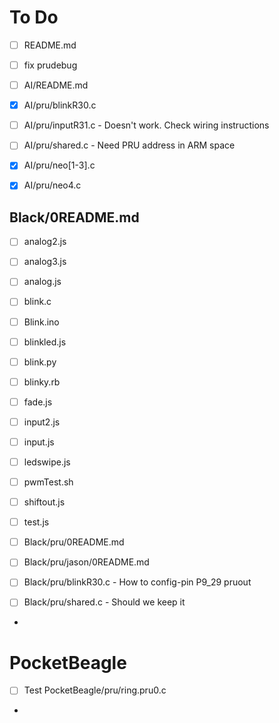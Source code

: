 # To Do

- [ ] README.md
- [ ] fix prudebug

- [ ] AI/README.md
- [x] AI/pru/blinkR30.c
- [ ] AI/pru/inputR31.c - Doesn't work.  Check wiring instructions
- [ ] AI/pru/shared.c - Need PRU address in ARM space
- [x] AI/pru/neo[1-3].c
- [x] AI/pru/neo4.c

## Black/0README.md
- [ ] analog2.js
- [ ] analog3.js
- [ ] analog.js
- [ ] blink.c
- [ ] Blink.ino
- [ ] blinkled.js
- [ ] blink.py
- [ ] blinky.rb
- [ ] fade.js
- [ ] input2.js
- [ ] input.js
- [ ] ledswipe.js
- [ ] pwmTest.sh
- [ ] shiftout.js
- [ ] test.js

- [ ] Black/pru/0README.md
- [ ] Black/pru/jason/0README.md
- [ ] Black/pru/blinkR30.c - How to config-pin P9_29 pruout
- [ ] Black/pru/shared.c - Should we keep it
- 

# PocketBeagle
- [ ] Test PocketBeagle/pru/ring.pru0.c
- 